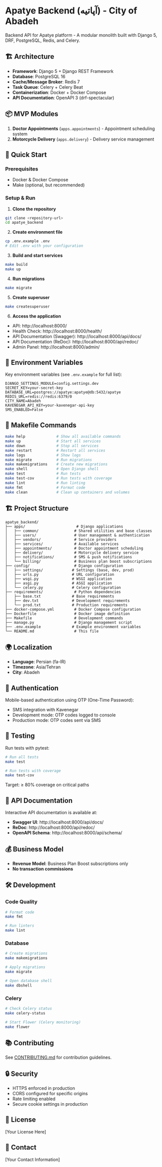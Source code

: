 # Apatye Backend (آپاتیه) - City of Abadeh

Backend API for Apatye platform - A modular monolith built with Django 5, DRF, PostgreSQL, Redis, and Celery.

## 🏗️ Architecture

- **Framework**: Django 5 + Django REST Framework
- **Database**: PostgreSQL 16
- **Cache/Message Broker**: Redis 7
- **Task Queue**: Celery + Celery Beat
- **Containerization**: Docker + Docker Compose
- **API Documentation**: OpenAPI 3 (drf-spectacular)

## 📦 MVP Modules

1. **Doctor Appointments** (`apps.appointments`) - Appointment scheduling system
2. **Motorcycle Delivery** (`apps.delivery`) - Delivery service management

## 🚀 Quick Start

### Prerequisites

- Docker & Docker Compose
- Make (optional, but recommended)

### Setup & Run

1. **Clone the repository**
```bash
git clone <repository-url>
cd apatye_backend
```

2. **Create environment file**
```bash
cp .env.example .env
# Edit .env with your configuration
```

3. **Build and start services**
```bash
make build
make up
```

4. **Run migrations**
```bash
make migrate
```

5. **Create superuser**
```bash
make createsuperuser
```

6. **Access the application**
- API: http://localhost:8000/
- Health Check: http://localhost:8000/health/
- API Documentation (Swagger): http://localhost:8000/api/docs/
- API Documentation (ReDoc): http://localhost:8000/api/redoc/
- Admin Panel: http://localhost:8000/admin/

## 🔧 Environment Variables

Key environment variables (see `.env.example` for full list):

```env
DJANGO_SETTINGS_MODULE=config.settings.dev
SECRET_KEY=your-secret-key
DATABASE_URL=postgres://apatye:apatye@db:5432/apatye
REDIS_URL=redis://redis:6379/0
CITY_NAME=Abadeh
KAVENEGAR_API_KEY=your-kavenegar-api-key
SMS_ENABLED=False
```

## 📖 Makefile Commands

```bash
make help              # Show all available commands
make up                # Start all services
make down              # Stop all services
make restart           # Restart all services
make logs              # Show logs
make migrate           # Run migrations
make makemigrations    # Create new migrations
make shell             # Open Django shell
make test              # Run tests
make test-cov          # Run tests with coverage
make lint              # Run linting
make fmt               # Format code
make clean             # Clean up containers and volumes
```

## 🏗️ Project Structure

```
apatye_backend/
├── apps/                       # Django applications
│   ├── common/                # Shared utilities and base classes
│   ├── users/                 # User management & authentication
│   ├── vendors/               # Service providers
│   ├── services/              # Available services
│   ├── appointments/          # Doctor appointment scheduling
│   ├── delivery/              # Motorcycle delivery service
│   ├── notifications/         # SMS & push notifications
│   └── billing/               # Business plan boost subscriptions
├── config/                    # Django configuration
│   ├── settings/             # Settings (base, dev, prod)
│   ├── urls.py               # URL configuration
│   ├── wsgi.py               # WSGI application
│   ├── asgi.py               # ASGI application
│   └── celery.py             # Celery configuration
├── requirements/              # Python dependencies
│   ├── base.txt              # Base requirements
│   ├── dev.txt               # Development requirements
│   └── prod.txt              # Production requirements
├── docker-compose.yml         # Docker Compose configuration
├── Dockerfile                 # Docker image definition
├── Makefile                   # Development commands
├── manage.py                  # Django management script
├── .env.example              # Example environment variables
└── README.md                  # This file
```

## 🌍 Localization

- **Language**: Persian (fa-IR)
- **Timezone**: Asia/Tehran
- **City**: Abadeh

## 🔐 Authentication

Mobile-based authentication using OTP (One-Time Password):
- SMS integration with Kavenegar
- Development mode: OTP codes logged to console
- Production mode: OTP codes sent via SMS

## 🧪 Testing

Run tests with pytest:

```bash
# Run all tests
make test

# Run tests with coverage
make test-cov
```

Target: ≥ 80% coverage on critical paths

## 📝 API Documentation

Interactive API documentation is available at:
- **Swagger UI**: http://localhost:8000/api/docs/
- **ReDoc**: http://localhost:8000/api/redoc/
- **OpenAPI Schema**: http://localhost:8000/api/schema/

## 💰 Business Model

- **Revenue Model**: Business Plan Boost subscriptions only
- **No transaction commissions**

## 🛠️ Development

### Code Quality

```bash
# Format code
make fmt

# Run linters
make lint
```

### Database

```bash
# Create migrations
make makemigrations

# Apply migrations
make migrate

# Open database shell
make dbshell
```

### Celery

```bash
# Check Celery status
make celery-status

# Start Flower (Celery monitoring)
make flower
```

## 📚 Contributing

See [CONTRIBUTING.md](CONTRIBUTING.md) for contribution guidelines.

## 🔒 Security

- HTTPS enforced in production
- CORS configured for specific origins
- Rate limiting enabled
- Secure cookie settings in production

## 📄 License

[Your License Here]

## 📧 Contact

[Your Contact Information]
